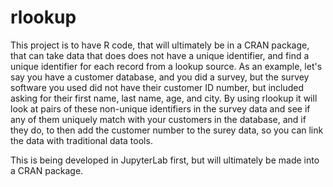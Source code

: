 # rlookup

This project is to have R code, that will ultimately be in a CRAN package, that can take data that does does not have a unique identifier, and find a unique identifier for each record from a lookup source.  As an example, let's say you have a customer database, and you did a survey, but the survey software you used did not have their customer ID number, but included asking for their first name, last name, age, and city.  By using rlookup it will look at pairs of these non-unique identifiers in the survey data and see if any of them uniquely match with your customers in the database, and if they do, to then add the customer number to the surey data, so you can link the data with traditional data tools.

This is being developed in JupyterLab first, but will ultimately be made into a CRAN package.
